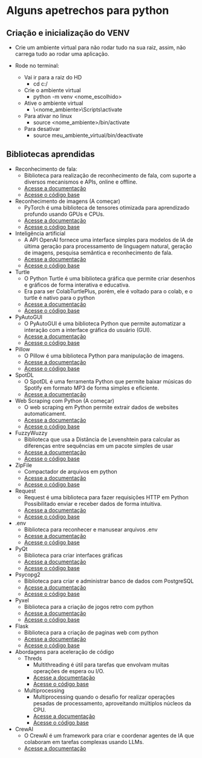 # Alguns apetrechos para python

## Criação e inicialização do VENV
- Crie um ambiente virtual para não rodar tudo na sua raiz, assim, não carrega tudo ao rodar uma aplicação.

- Rode no terminal:
    - Vai ir para a raiz do HD
        - cd c:/
    - Crie o ambiente virtual
        - python -m venv <nome_escolhido>
    - Ative o ambiente virtual
        - \\\<nome_ambiente>\Scripts\activate
    - Para ativar no linux
        - source <nome_ambiente>/bin/activate
    - Para desativar
        - source meu_ambiente_virtual/bin/deactivate

## Bibliotecas aprendidas
- Reconhecimento de fala:
    - Biblioteca para realização de reconhecimento de fala, com suporte a diversos mecanismos e APIs, online e offline.
    - [Acesse a documentação](documentacao/SpeechRecognition.md)
    - [Acesse o código base](codigos/SpeechRecognition.py)
- Reconhecimento de imagens (A começar)
    - PyTorch é uma biblioteca de tensores otimizada para aprendizado profundo usando GPUs e CPUs.
    - [Acesse a documentação](documentacao/PyTorch.md)
    - [Acesse o código base](codigos/PyTorch.py)
- Inteligência artificial
    - A API OpenAI fornece uma interface simples para modelos de IA de última geração para processamento de linguagem natural, geração de imagens, pesquisa semântica e reconhecimento de fala.
    - [Acesse a documentação](documentacao/OpenAi.md)
    - [Acesse o código base](codigos/OpenAi.py)
- Turtle
    - O Python Turtle é uma biblioteca gráfica que permite criar desenhos e gráficos de forma interativa e educativa.
    - Era para ser ColabTurtlePlus, porém, ele é voltado para o colab, e o turtle é nativo para o python
    - [Acesse a documentação](documentacao/Turtle.md)
    - [Acesse o código base](codigos/Turtle.py)
- PyAutoGUI
    - O PyAutoGUI é uma biblioteca Python que permite automatizar a interação com a interface gráfica do usuário (GUI).
    - [Acesse a documentação](documentacao/PyAutoGUI.md)
    - [Acesse o código base](codigos/PyAutoGUI.py)
- Pillow
    - O Pillow é uma biblioteca Python para manipulação de imagens.
    - [Acesse a documentação](documentacao/Pillow.md)
    - [Acesse o código base](codigos/Pillow.py)
- SpotDL
    - O SpotDL é uma ferramenta Python que permite baixar músicas do Spotify em formato MP3 de forma simples e eficiente.
    - [Acesse a documentação](documentacao/SpotDL.md)
- Web Scraping com Python (A começar)
    - O web scraping em Python permite extrair dados de websites automaticament.
    - [Acesse a documentação](documentacao/WebScraping.md)
    - [Acesse o código base](codigos/WebScraping.py)
- FuzzyWuzzy
    - Biblioteca que usa a Distância de Levenshtein para calcular as diferenças entre sequências em um pacote simples de usar
    - [Acesse a documentação](documentacao/FuzzyWuzzy.md)
    - [Acesse o código base](codigos/FuzzyWuzzy.py)
- ZipFile
    - Compactador de arquivos em python
    - [Acesse a documentação](documentacao/ZipFile.md)
    - [Acesse o código base](codigos/ZipFile.py)
- Request
    - Request é uma biblioteca para fazer requisições HTTP em Python Possibilitado enviar e receber dados de forma intuitiva.
    - [Acesse a documentação](documentacao/Request.md)
    - [Acesse o código base](codigos/Request.py)
- .env
    - Biblioteca para reconhecer e manusear arquivos .env
    - [Acesse a documentação](documentacao/DotEnv.md)
    - [Acesse o código base](codigos/DotEnv.py)
- PyQt
    - Biblioteca para criar interfaces gráficas
    - [Acesse a documentação](documentacao/PyQt.md)
    - [Acesse o código base](codigos/PyQt.py)
- Psycopg2
    - Biblioteca para criar e administrar banco de dados com PostgreSQL
    - [Acesse a documentação](documentacao/Psycopg2.md)
    - [Acesse o código base](codigos/Psycopg2.py)
- Pyxel
    - Biblioteca para a criação de jogos retro com python
    - [Acesse a documentação](documentacao/Pyxel.md)
    - [Acesse o código base](codigos/Pyxel.py)
- Flask
    - Biblioteca para a criação de paginas web com python
    - [Acesse a documentação](documentacao/Flask.md)
    - [Acesse o código base](codigos/Flask.py)
- Abordagens para aceleração de código
    - Threds
        - Multithreading é útil para tarefas que envolvam muitas operações de espera ou I/O. 
        - [Acesse a documentação](documentacao/Threds.md)
        - [Acesse o código base](codigos/Threds.py)
    - Multiprocessing
        - Multiprocessing quando o desafio for realizar operações pesadas de processamento, aproveitando múltiplos núcleos da CPU.
        - [Acesse a documentação](documentacao/Multiprocessing.md)
        - [Acesse o código base](codigos/Multiprocessing.py)
- CrewAI
    - O CrewAI é um framework para criar e coordenar agentes de IA que colaboram em tarefas complexas usando LLMs.
    - [Acesse a documentação](documentacao/CrewAI.md)